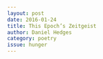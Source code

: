 ```yaml
---
layout: post 
date: 2016-01-24
title: This Epoch’s Zeitgeist
author: Daniel Hedges
category: poetry
issue: hunger
---
```


